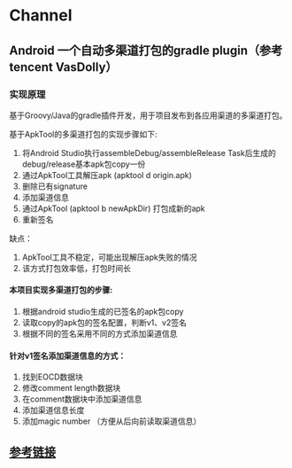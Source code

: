 # Channel

## Android 一个自动多渠道打包的gradle plugin（参考tencent VasDolly）

### 实现原理

基于Groovy/Java的gradle插件开发，用于项目发布到各应用渠道的多渠道打包。

基于ApkTool的多渠道打包的实现步骤如下:
1. 将Android Studio执行assembleDebug/assembleRelease Task后生成的debug/release基本apk包copy一份
2. 通过ApkTool工具解压apk  (apktool d origin.apk)
3. 删除已有signature
4. 添加渠道信息
5. 通过ApkTool (apktool b newApkDir) 打包成新的apk
6. 重新签名
  
缺点：
1. ApkTool工具不稳定，可能出现解压apk失败的情况
2. 该方式打包效率低，打包时间长

#### 本项目实现多渠道打包的步骤:
1. 根据android studio生成的已签名的apk包copy
2. 读取copy的apk包的签名配置，判断v1、v2签名
3. 根据不同的签名采用不同的方式添加渠道信息

#### 针对v1签名添加渠道信息的方式：
1. 找到EOCD数据块
2. 修改comment length数据块
3. 在comment数据块中添加渠道信息
4. 添加渠道信息长度
5. 添加magic number  （方便从后向前读取渠道信息）

## [参考链接](https://github.com/Tencent/VasDolly/wiki/VasDolly%E5%AE%9E%E7%8E%B0%E5%8E%9F%E7%90%86)
